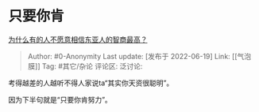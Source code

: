# 只要你肯
[为什么有的人不愿意相信东亚人的智商最高？](https://www.zhihu.com/question/22798280/answer/2535469042)

> Author: #0-Anonymity
> Last update: [发布于 2022-06-19]
> Link: [[气泡膜]]
> Tag: #其它/杂论
> 评论区:
> 泛讨论:

考得越差的人越听不得人家说ta“其实你天资很聪明”。

因为下半句就是“只要你肯努力”。

